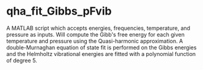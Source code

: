 # qha_fit_Gibbs_pFvib
A MATLAB script which accepts energies, frequencies, temperature, and pressure as inputs. Will compute the Gibb's free energy for each given temperature and pressure using the Quasi-harmonic approximation. A double-Murnaghan equation of state fit is performed on the Gibbs energies and the Helmholtz vibrational energies are fitted with a polynomial function of degree 5.
